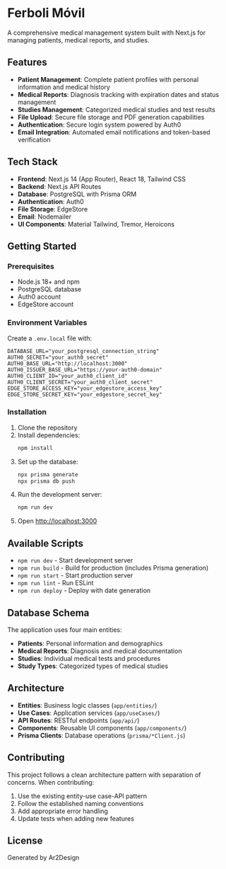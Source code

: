 # Ferboli Móvil

A comprehensive medical management system built with Next.js for managing patients, medical reports, and studies.

## Features

- **Patient Management**: Complete patient profiles with personal information and medical history
- **Medical Reports**: Diagnosis tracking with expiration dates and status management
- **Studies Management**: Categorized medical studies and test results
- **File Upload**: Secure file storage and PDF generation capabilities
- **Authentication**: Secure login system powered by Auth0
- **Email Integration**: Automated email notifications and token-based verification

## Tech Stack

- **Frontend**: Next.js 14 (App Router), React 18, Tailwind CSS
- **Backend**: Next.js API Routes
- **Database**: PostgreSQL with Prisma ORM
- **Authentication**: Auth0
- **File Storage**: EdgeStore
- **Email**: Nodemailer
- **UI Components**: Material Tailwind, Tremor, Heroicons

## Getting Started

### Prerequisites

- Node.js 18+ and npm
- PostgreSQL database
- Auth0 account
- EdgeStore account

### Environment Variables

Create a `.env.local` file with:

```env
DATABASE_URL="your_postgresql_connection_string"
AUTH0_SECRET="your_auth0_secret"
AUTH0_BASE_URL="http://localhost:3000"
AUTH0_ISSUER_BASE_URL="https://your-auth0-domain"
AUTH0_CLIENT_ID="your_auth0_client_id"
AUTH0_CLIENT_SECRET="your_auth0_client_secret"
EDGE_STORE_ACCESS_KEY="your_edgestore_access_key"
EDGE_STORE_SECRET_KEY="your_edgestore_secret_key"
```

### Installation

1. Clone the repository
2. Install dependencies:
   ```bash
   npm install
   ```
3. Set up the database:
   ```bash
   npx prisma generate
   npx prisma db push
   ```
4. Run the development server:
   ```bash
   npm run dev
   ```
5. Open [http://localhost:3000](http://localhost:3000)

## Available Scripts

- `npm run dev` - Start development server
- `npm run build` - Build for production (includes Prisma generation)
- `npm run start` - Start production server
- `npm run lint` - Run ESLint
- `npm run deploy` - Deploy with date generation

## Database Schema

The application uses four main entities:
- **Patients**: Personal information and demographics
- **Medical Reports**: Diagnosis and medical documentation
- **Studies**: Individual medical tests and procedures
- **Study Types**: Categorized types of medical studies

## Architecture

- **Entities**: Business logic classes (`app/entities/`)
- **Use Cases**: Application services (`app/useCases/`)
- **API Routes**: RESTful endpoints (`app/api/`)
- **Components**: Reusable UI components (`app/components/`)
- **Prisma Clients**: Database operations (`prisma/*Client.js`)

## Contributing

This project follows a clean architecture pattern with separation of concerns. When contributing:

1. Use the existing entity-use case-API pattern
2. Follow the established naming conventions
3. Add appropriate error handling
4. Update tests when adding new features

## License

Generated by Ar2Design
